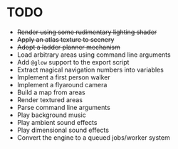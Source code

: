 TODO
====

  - ~~Render using some rudimentary lighting shader~~
  - ~~Apply an atlas texture to scenery~~
  - ~~Adopt a ladder planner mechanism~~
  - Load arbitrary areas using command line arguments
  - Add `@glow` support to the export script
  - Extract magical navigation numbers into variables
  - Implement a first person walker
  - Implement a flyaround camera
  - Build a map from areas
  - Render textured areas
  - Parse command line arguments
  - Play background music
  - Play ambient sound effects
  - Play dimensional sound effects
  - Convert the engine to a queued jobs/worker system
